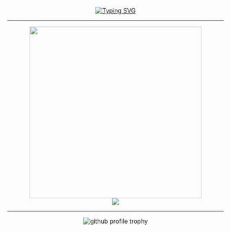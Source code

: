 <p align="center">
  <a href="https://git.io/typing-svg"><img src="https://readme-typing-svg.demolab.com?font=Fira+Code&weight=500&size=50&duration=4000&pause=500&center=true&vCenter=true&width=1024&height=128&lines=Hi+there+%F0%9F%91%8B;%E5%BE%88%E9%AB%98%E5%85%B4%E8%83%BD%E8%A7%81%E5%88%B0%E4%BD%A0+%F0%9F%91%8B" alt="Typing SVG" /></a>
<p align="center">

---

<p align="center">
<img src="https://github-readme-stats.vercel.app/api/top-langs/?username=Harry-Jing&layout=compact" width="400"/>
<br/>
<img src="https://github-readme-stats.vercel.app/api?username=Harry-Jing&show_icons=true" /> 
</p>

---

<p align="center">
  <img src="https://github-profile-trophy.vercel.app/?username=Harry-Jing&title=Stars,Followers,PullRequest,Commits,Repositories,Issues&margin-w=8"  alt="github profile trophy"/>
</p>
